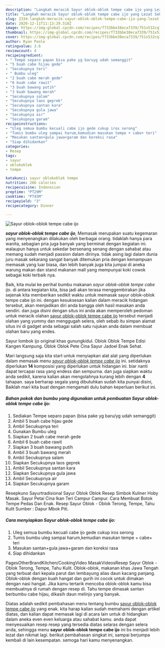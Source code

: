 ```yaml
---
description: "Langkah meracik Sayur oblok-oblok tempe cabe ijo yang Lezat Sekali"
title: "Langkah meracik Sayur oblok-oblok tempe cabe ijo yang Lezat Sekali"
slug: 2334-langkah-meracik-sayur-oblok-oblok-tempe-cabe-ijo-yang-lezat-sekali
date: 2020-12-11T11:13:29.518Z
image: https://img-global.cpcdn.com/recipes/f733bbe38eca7339/751x532cq70/sayur-oblok-oblok-tempe-cabe-ijo-foto-resep-utama.jpg
thumbnail: https://img-global.cpcdn.com/recipes/f733bbe38eca7339/751x532cq70/sayur-oblok-oblok-tempe-cabe-ijo-foto-resep-utama.jpg
cover: https://img-global.cpcdn.com/recipes/f733bbe38eca7339/751x532cq70/sayur-oblok-oblok-tempe-cabe-ijo-foto-resep-utama.jpg
author: Ryan Poole
ratingvalue: 3.6
reviewcount: 4
recipeingredient:
- " Tempe separo papan bisa pake yg baruyg udah semanggit"
- "5 buah cabe hijau gede"
- "Secukupnya teri"
- " Bumbu uleg"
- "2 buah cabe merah gede"
- "6 buah cabe rawit"
- "3 buah bawang putih"
- "3 buah bawang merah"
- "Secukupnya salam"
- "Secukupnya laos geprek"
- "Secukupnya santan kara"
- "Secukupnya gula jawa"
- "Secukupnya air"
- "Secukupnya garam"
recipeinstructions:
- "Uleg semua bumbu kecuali cabe ijo gede cukup iros serong"
- "Tumis bumbu uleg sampai harum,kemudian masukan tempe + cabe+ teri"
- "Masukan santan+gula jawa+garam dan koreksi rasa"
- "Siap dihidankan"
categories:
- Resep
tags:
- sayur
- oblokoblok
- tempe

katakunci: sayur oblokoblok tempe 
nutrition: 266 calories
recipecuisine: Indonesian
preptime: "PT29M"
cooktime: "PT45M"
recipeyield: "3"
recipecategory: Dinner

---
```



![Sayur oblok-oblok tempe cabe ijo](https://img-global.cpcdn.com/recipes/f733bbe38eca7339/751x532cq70/sayur-oblok-oblok-tempe-cabe-ijo-foto-resep-utama.jpg)

<b><i>sayur oblok-oblok tempe cabe ijo</i></b>, Memasak merupakan suatu kegemaran yang menyenangkan dilakukan oleh berbagai orang. tidaklah hanya para wanita, sebagian pria juga banyak yang berminat dengan kegiatan ini. walaupun hanya untuk sekedar bersenang senang dengan sahabat atau memang sudah menjadi passion dalam dirinya. tidak asing lagi dalam dunia juru masak sekarang sangat banyak ditemukan pria dengan kemampuan memasak yang luar biasa, dan lebih banyak juga kita jumpai di aneka warung makan dan stand makanan mall yang mempunyai koki cowok sebagai koki terbaik nya.

Baik, kita mulai ke perihal bumbu makanan <i>sayur oblok-oblok tempe cabe ijo</i>. di antara kegiatan kita, bisa jadi akan terasa menggembirakan jika sejenak kita memberikan sedikit waktu untuk memasak sayur oblok-oblok tempe cabe ijo ini. dengan kesuksesan kalian dalam meracik hidangan tersebut, akan menjadikan diri anda bangga oleh hasil masakan anda sendiri. dan juga disini dengan situs ini anda akan memperoleh pedoman untuk meracik olahan <u>sayur oblok-oblok tempe cabe ijo</u> tersebut menjadi olahan yang yummy dan menggugah selera, oleh sebab itu simpan alamat situs ini di gadget anda sebagai salah satu rujukan anda dalam membuat olahan baru yang endes.

Sayur lombok ijo original khas gunungkidul. Oblok Oblok Tempe Edisi Kangen Kampung. Oblok Oblok Pete Cina Sayur Jadoel Enak Sehat.


Mari langsung saja kita start untuk menyiapkan alat alat yang diperlukan dalam memasak menu <u><i>sayur oblok-oblok tempe cabe ijo</i></u> ini. setidaknya diperlukan <b>14</b> komposisi yang diperlukan untuk hidangan ini. biar nanti dapat tercapai rasa yang endess dan sempurna. dan juga siapkan waktu anda sedikit, karena kalian akan mengolahnya kurang lebih dengan <b>4</b> tahapan. saya berharap segala yang dibutuhkan sudah kita punyai disini, Baiklah mari kita buat dengan mengamati dulu bahan keperluan berikut ini.

<!--inarticleads1-->

##### Bahan pokok dan bumbu yang digunakan untuk pembuatan Sayur oblok-oblok tempe cabe ijo:

1. Sediakan  Tempe separo papan (bisa pake yg baru/yg udah semanggit)
1. Ambil 5 buah cabe hijau gede
1. Ambil Secukupnya teri
1. Gunakan  Bumbu uleg
1. Siapkan 2 buah cabe merah gede
1. Ambil 6 buah cabe rawit
1. Siapkan 3 buah bawang putih
1. Ambil 3 buah bawang merah
1. Ambil Secukupnya salam
1. Siapkan Secukupnya laos geprek
1. Ambil Secukupnya santan kara
1. Siapkan Secukupnya gula jawa
1. Ambil Secukupnya air
1. Siapkan Secukupnya garam


Resepkuno Sayurtradisional Sayur Oblok Oblok Resep Simbok Kuliner Hoby Masak. Sayur Petai Cina Ikan Teri Campur Campur. Cara Membuat Botok Tempe Pedas Dan Enak. Resep Sayur Oblok - Oblok Terong, Tempe, Tahu Kulit Sumber : Dapur Mbok Piti. 

<!--inarticleads2-->

##### Cara menyiapkan Sayur oblok-oblok tempe cabe ijo:

1. Uleg semua bumbu kecuali cabe ijo gede cukup iros serong
1. Tumis bumbu uleg sampai harum,kemudian masukan tempe + cabe+ teri
1. Masukan santan+gula jawa+garam dan koreksi rasa
1. Siap dihidankan


PagesOtherBrandKitchen/CookingVideo MasakVideosResep Sayur Oblok - Oblok Terong, Tempe, Tahu Kulit. Oblok-oblok, makanan khas Jawa Tengah yang terbuat dari kepala parut dan lembayung alias daun kacang panjang. Oblok-oblok dengan kuah hangat dan gurih ini cocok untuk dimakan dengan nasi hangat. Jika kamu tertarik mencoba oblok-oblok kamu bisa membuatnya di rumah dengan resep di. Tahu tempe dimasak santan berbumbu cabe hijau, dikasih daun melinjo yang banyak. 

Diatas adalah sedikit pembahasan menu tentang bumbu <u>sayur oblok-oblok tempe cabe ijo</u> yang enak. kita harap kalian sudah memahami dengan artikel diatas, dan kalian dapat memasak lagi di acara lain untuk di hidangkan dalam aneka even even keluarga atau sahabat kamu. anda dapat menyesuaikan resep resep yang tersedia diatas selaras dengan selera anda, sehingga menu <b>sayur oblok-oblok tempe cabe ijo</b> ini bs menjadi lebih lezat dan nikmat lagi. berikut pembahasan singkat ini, sampai berjumpa kembali di lain kesempatan. semoga hari kamu menyenangkan.
